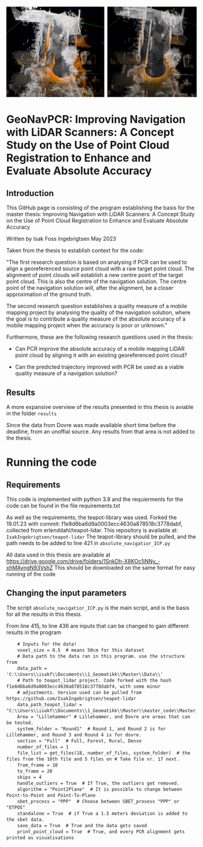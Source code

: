 ![Header](./notes/Before_and_after_PCR.png)

# GeoNavPCR: Improving Navigation with LiDAR Scanners: A Concept Study on the Use of Point Cloud Registration to Enhance and Evaluate Absolute Accuracy

## Introduction

This GitHub page is consisting of the program establishing the basis for the master thesis: Improving Navigation with LiDAR Scanners: A Concept Study on the Use of Point Cloud Registration to Enhance and Evaluate Absolute Accuracy

Written by Isak Foss Ingebrigtsen May 2023


Taken from the thesis to establish context for the code:

"The first research question is based on analysing if PCR can be used to align a
georeferenced source point cloud with a raw target point cloud. The alignment of
point clouds will establish a new centre point of the target point cloud. This is also
the centre of the navigation solution. The centre point of the navigation solution will,
after the alignment, be a closer approximation of the ground truth.

The second research question establishes a quality measure of a mobile mapping project
by analysing the quality of the navigation solution, where the goal is to contribute
a quality measure of the absolute accuracy of a mobile mapping project when the
accuracy is poor or unknown."

Furthermore, these are the following research questions used in the thesis:

* Can PCR improve the absolute accuracy of a mobile mapping LiDAR point cloud by aligning it with an existing georeferenced point cloud? 

* Can the predicted trajectory improved with PCR be used as a viable quality measure of a navigation solution?

## Results

A more expansive overview of the results presented in this thesis is aviable in the folder ```results```

Since the data from Dovre was made available short time before the deadline, from an unoffial source. Any results from that area is not added to the thesis.

# Running the code

## Requirements

This code is implemented with python 3.8 and the requierments for the code can be found in the file requirements.txt

As well as the requirements, the teapot-library was used. Forked the 19.01.23 with commit: f1e8d6ba6d9a0003ecc4630a878518c3778dabf, collected from erlenddahl/teapot-lidar. This repository is available at: ```IsakIngebrigtsen/teapot-lidar```
The teapot-library should be pulled, and the path needs to be added to line 421 in ```absolute_navigatior_ICP.py```

All data used in this thesis are available at https://drive.google.com/drive/folders/1SnkDh-X8KOc1iNNy_-xhMAyngN93VshZ
This should be downloaded on the same format for easy running of the code

## Changing the input parameters
The script ```absolute_navigatior_ICP.py``` is the main script, and is the basis for all the results in this thesis.

From line 415, to line 436 are inputs that can be changed to gain different results in the program
```
    # Inputs for the data!
    voxel_size = 0.5  # means 50cm for this dataset
    # Data path to the data ran in this program. use the structure from
    data_path = 'C:\\Users\\isakf\\Documents\\1_Geomatikk\\Master\\Data\\'
    # Path to teapot_lidar project. Code forked with the hash f1e8d6ba6d9a0003ecc4630a878518c3778dabf4, with some minor
    # adjustments. Version used can be pulled from https://github.com/IsakIngebrigtsen/teapot-lidar
    data_path_teapot_lidar = "C:\\Users\\isakf\\Documents\\1_Geomatikk\\Master\\master_code\\Master_thesis\\teapot_lidar"
    Area = "Lillehammer" # Lillehammer, and Dovre are areas that can be tested.
    system_folder = "Round1"  # Round 1, and Round 2 is for Lillehammer, and Round 3 and Round 4 is for dovre.
    section = "Full"  # Full, Forest, Rural, Dense
    number_of_files = 1
    file_list = get_files(18, number_of_files, system_folder)  # the files from the 10th file and 5 files on # Take file nr. 17 next.
    from_frame = 10
    to_frame = 20
    skips = 4
    handle_outliers = True  # If True, the outliers get removed.
    algorithm = "Point2Plane"  # It is possible to change between Point-to-Point and Point-To-Plane
    sbet_process = "PPP"  # Choose between SBET_prosess "PPP" or "ETPOS"
    standalone = True  # if True a 1.5 meters deviation is added to the sbet data.
    save_data = True  # True and the data gets saved
    print_point_cloud = True  # True, and every PCR alignment gets printed as visualisations
```



